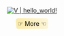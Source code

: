 <p align="center">
  <a href="https://github.com/Youknow2509"><img src="https://readme-typing-svg.herokuapp.com?font=SF+Mono&size=50&duration=2311&pause=500&color=80cbc4&center=true&vCenter=true&width=700&height=100&lines=%F0%9F%91%8B+Hello+World+!+;I'm+Bot" alt="V | hello_world!" /></a>
</p> 

<div align="center">
  <!-- do not change the markup -->
<a href="#" 
   style="
          background: linear-gradient(-100deg,
            hsla(48,92%,75%,.3),
            hsla(48,92%,75%,.7) 95%,
            hsla(48,92%,75%,.1)
          );
          border-radius: 1em 0;
          padding: .3em;
          color: black;
          border-radius: 5px;
          text-decoration: none;
          "
   >
  &#9758;	More &#9756;	
</a>


</div>
